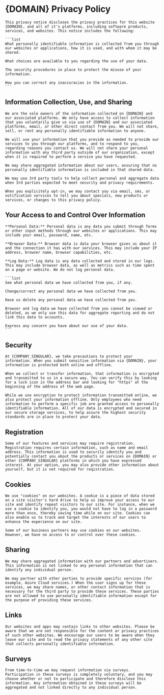 # {DOMAIN} Privacy Policy

````quote "primary"
This privacy notice discloses the privacy practices for this website {DOMAIN}, and all of it's platforms, including software products, services, and websites. This notice includes the following:

```list
What personally identifiable information is collected from you through our websites or applications, how it is used, and with whom it may be shared.

What choices are available to you regarding the use of your data.

The security procedures in place to protect the misuse of your information.

How you can correct any inaccuracies in the information.
```

````

## Information Collection, Use, and Sharing

```section
We are the sole owners of the information collected on {DOMAIN} and our associated platforms. We only have access to collect information that you voluntarily give us via use of {DOMAIN} and our associated platforms, email, or other direct contact from you. We will not share, sell, or rent any personally identifiable information to anyone.

We will use your information that you provide as needed to provide our services to you through our platforms, and to respond to you, regarding reasons you contact us. We will not share your personal information with any third party outside of our organization, except when it is required to perform a service you have requested.

We may share aggregated information about our users, assuring that no personally identifiable information is included in that shared data.

We may use 3rd party tools to help collect personal and aggregate data when 3rd parties expected to meet security and privacy requirements.

When you explicitely opt-in, we may contact you via email, sms, or notification services to tell you about specials, new products or services, or changes to this privacy policy.
```

## Your Access to and Control Over Information

````section
**Personal Data:** Personal data is any data you submit through forms or other input methods through our websites or applications. This may include your email, password, name, etc.

**Browser Data:** Browser data is data your browser gives us about it and the connection it has with our services. This may include your IP address, browser name, browser capabilities, etc.

**Log Data:** Log data is any data collected and stored in our logs. This may include browser data, as well as metrics such as time spent on a page or website. We do not log personal data.

```list
See what personal data we have collected from you, if any.

Change/correct any personal data we have collected from you.

Have us delete any personal data we have collected from you.

Browser and log data we have collected from you cannot be viewed or deleted, as we only use this data for aggregate reporting and do not link this data to accounts.

Express any concern you have about our use of your data.
```

````

## Security

```section
At {COMPANY_SINGULAR}, we take precautions to protect your information. When you submit sensitive information via {DOMAIN}, your information is protected both online and offline.

When we collect or transfer information, that information is encrypted and transmitted to us in a secure way. You can verify this by looking for a lock icon in the address bar and looking for "https" at the beginning of the address of the web page.

While we use encryption to protect information transmitted online, we also protect your information offline. Only employees who need information to perform a specific job are granted access to personally identifiable information. All of our data is encrypted and secured in our secure storage services, to help assure the highest security standards are in place to protect your data.
```

## Registration

```section
Some of our features and services may require registration. Registration requires certain information, such as name and email address. This information is used to securily identify you and potentially contact you about the products or services on {DOMAIN} or other {COMPANY_SINGULAR} platforms in which you have expressed interest. At your option, you may also provide other information about yourself, but it is not required for reqistration.
```

## Cookies

```section
We use "cookies" on our websites. A cookie is a piece of data stored on a site visitor's hard drive to help us improve your access to our site and identify repeat visitors to our site. For instance, when we use a cookie to identify you, you would not have to log in a password more than once, thereby saving time while on our site. Cookies can also enable us to track and target the interests of our users to enhance the experience on our site.

Some of our business partners may use cookies on our websites. However, we have no access to or control over these cookies.
```

## Sharing

```section
We may share aggregated information with our partners and advertisers. This information is not linked to any personal information that can identify any individual person.

We may partner with other parties to provide specific services (for example, Azure Cloud services.) When the user signs up for these services, we may share names, or other contact information that is necessary for the third party to provide these services. These parties are not allowed to use personally identifiable information except for the purpose of providing these services.
```

## Links

```section
Our websites and apps may contain links to other websites. Please be aware that we are not responsible for the content or privacy practices of such other websites. We encourage our users to be aware when they leave our site and to read the privacy statements of any other site that collects personally identifiable information.
```

## Surveys

```section
From time-to-time we may request information via surveys. Participation in these surveys is completely voluntary, and you may choose whether or not to participate and therefore disclose this information. Any information obtained in these surveys will be aggregated and not linked directly to any individual person.
```
